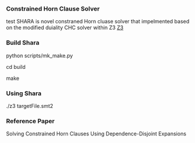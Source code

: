 ### Constrained Horn Clause Solver
 
 test SHARA is novel constraned Horn cluase solver that impelmented based on the modified duiality CHC solver within 
 Z3 [Z3](https://github.com/Z3Prover/z3)
 
### Build Shara
  python scripts/mk_make.py
  
  cd build
  
  make
  
### Using Shara
  ./z3 targetFile.smt2
   
### Reference Paper

Solving Constrained Horn Clauses Using Dependence-Disjoint Expansions
